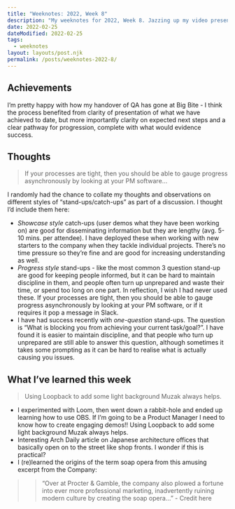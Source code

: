 ```yaml
---
title: "Weeknotes: 2022, Week 8"
description: "My weeknotes for 2022, Week 8. Jazzing up my video presentations with muzak, and I finally collated some almost coherent thoughts on stand-ups."
date: 2022-02-25
dateModified: 2022-02-25
tags:
  - weeknotes
layout: layouts/post.njk
permalink: /posts/weeknotes-2022-8/
---
```


## Achievements

I’m pretty happy with how my handover of QA has gone at Big Bite - I think the process benefited from clarity of presentation of what we have achieved to date, but more importantly clarity on expected next steps and a clear pathway for progression, complete with what would evidence success.

## Thoughts

> If your processes are tight, then you should be able to gauge progress asynchronously by looking at your PM software...

I randomly had the chance to collate my thoughts and observations on different styles of “stand-ups/catch-ups” as part of a discussion. I thought I’d include them here:

- *Showcase style* catch-ups (user demos what they have been working on) are good for disseminating information but they are lengthy (avg. 5-10 mins. per attendee). I have deployed these when working with new starters to the company when they tackle individual projects. There’s no time pressure so they’re fine and are good for increasing understanding as well.
- *Progress style* stand-ups - like the most common 3 question stand-up are good for keeping people informed, but it can be hard to maintain discipline in them, and people often turn up unprepared and waste their time, or spend too long on one part. In reflection, I wish I had never used these. If your processes are tight, then you should be able to gauge progress asynchronously by looking at your PM software, or if it requires it pop a message in Slack.
- I have had success recently with *one-question* stand-ups. The question is “What is blocking you from achieving your current task/goal?”. I have found it is easier to maintain discipline, and that people who turn up unprepared are still able to answer this question, although sometimes it takes some prompting as it can be hard to realise what is actually causing you issues.

## What I’ve learned this week

> Using Loopback to add some light background Muzak always helps.

- I experimented with Loom, then went down a rabbit-hole and ended up learning how to use OBS. If I’m going to be a Product Manager I need to know how to create engaging demos!! Using Loopback to add some light background Muzak always helps.
- Interesting Arch Daily article on Japanese architecture offices that basically open on to the street like shop fronts. I wonder if this is practical?
- I (re)learned the origins of the term soap opera from this amusing excerpt from the Company:


>> “Over at Procter & Gamble, the company also plowed a fortune into ever more professional marketing, inadvertently ruining modern culture by creating the soap opera...” - Credit here